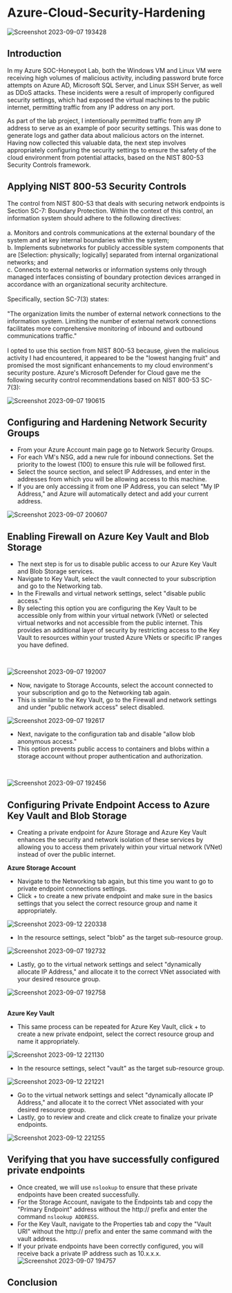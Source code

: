 # Azure-Cloud-Security-Hardening
![Screenshot 2023-09-07 193428](https://github.com/Lachiecodes/Azure-Cloud-Security-Hardening/assets/138475757/7c92f149-d82b-46a8-b688-7b5213de3727)

## Introduction
In my Azure SOC-Honeypot Lab, both the Windows VM and Linux VM were receiving high volumes of malicious activity, including password brute force attempts on Azure AD, Microsoft SQL Server, and Linux SSH Server, as well as DDoS attacks. These incidents were a result of improperly configured security settings, which had exposed the virtual machines to the public internet, permitting traffic from any IP address on any port.

As part of the lab project, I intentionally permitted traffic from any IP address to serve as an example of poor security settings. This was done to generate logs and gather data about malicious actors on the internet. Having now collected this valuable data, the next step involves appropriately configuring the security settings to ensure the safety of the cloud environment from potential attacks, based on the NIST 800-53 Security Controls framework.

## Applying NIST 800-53 Security Controls
The control from NIST 800-53 that deals with securing network endpoints is Section SC-7: Boundary Protection. Within the context of this control, an information system should adhere to the following directives:<br>
<br>
a. Monitors and controls communications at the external boundary of the system and at key internal boundaries within the system; <br>
b. Implements subnetworks for publicly accessible system components that are [Selection: physically; logically] separated from internal organizational networks; and <br>
c. Connects to external networks or information systems only through managed interfaces consisting of boundary protection devices arranged in accordance with an organizational security architecture. <br>
<br>
Specifically, section SC-7(3) states:<br>
<br>
"The organization limits the number of external network connections to the information system. Limiting the number of external network connections facilitates more comprehensive monitoring of inbound and outbound communications traffic."<br>
<br>
I opted to use this section from NIST 800-53 because, given the malicious activity I had encountered, it appeared to be the "lowest hanging fruit" and promised the most significant enhancements to my cloud environment's security posture. Azure's Microsoft Defender for Cloud gave me the following security control recommendations based on NIST 800-53 SC-7(3):


![Screenshot 2023-09-07 190615](https://github.com/Lachiecodes/Azure-Cloud-Security-Hardening/assets/138475757/88345ec8-e132-42e4-a080-a21c8dca21e6)

## Configuring and Hardening Network Security Groups
- From your Azure Account main page go to Network Security Groups.
- For each VM's NSG, add a new rule for inbound connections. Set the priority to the lowest (100) to ensure this rule will be followed first.
- Select the source section, and select IP Addresses, and enter in the addresses from which you will be allowing access to this machine.
- If you are only accessing it from one IP Address, you can select "My IP Address," and Azure will automatically detect and add your current address.<br>

![Screenshot 2023-09-07 200607](https://github.com/Lachiecodes/Azure-Cloud-Security-Hardening/assets/138475757/6fe25e75-d941-45a2-8deb-8582030414d5)


## Enabling Firewall on Azure Key Vault and Blob Storage
- The next step is for us to disable public access to our Azure Key Vault and Blob Storage services.
- Navigate to Key Vault, select the vault connected to your subscription and go to the Networking tab.
- In the Firewalls and virtual network settings, select "disable public access."
- By selecting this option you are configuring the Key Vault to be accessible only from within your virtual network (VNet) or selected virtual networks and not accessible from the public internet. This provides an additional layer of security by restricting access to the Key Vault to resources within your trusted Azure VNets or specific IP ranges you have defined.<br>
<br>

![Screenshot 2023-09-07 192007](https://github.com/Lachiecodes/Azure-Cloud-Security-Hardening/assets/138475757/7c7ec466-ab6a-40f4-97ee-05ae3ebb5b86)<br>

- Now, navigate to Storage Accounts, select the account connected to your subscription and go to the Networking tab again.
- This is similar to the Key Vault, go to the Firewall and network settings and under "public network access" select disabled.<br>

![Screenshot 2023-09-07 192617](https://github.com/Lachiecodes/Azure-Cloud-Security-Hardening/assets/138475757/e6f954d9-0954-4465-9bb9-1f8aca3216e1)<br>

- Next, navigate to the configuration tab and disable "allow blob anonymous access."
- This option prevents public access to containers and blobs within a storage account without proper authentication and authorization.<br>
<br>

  ![Screenshot 2023-09-07 192456](https://github.com/Lachiecodes/Azure-Cloud-Security-Hardening/assets/138475757/641df0f3-9e02-49f1-a9c9-a3d2e08a3b17)

## Configuring Private Endpoint Access to Azure Key Vault and Blob Storage
- Creating a private endpoint for Azure Storage and Azure Key Vault enhances the security and network isolation of these services by allowing you to access them privately within your virtual network (VNet) instead of over the public internet.

**Azure Storage Account**
- Navigate to the Networking tab again, but this time you want to go to private endpoint connections settings.
- Click + to create a new private endpoint and make sure in the basics settings that you select the correct resource group and name it appropriately.<br>

![Screenshot 2023-09-12 220338](https://github.com/Lachiecodes/Azure-Cloud-Security-Hardening/assets/138475757/be48d1c9-a8e4-4f86-bfab-92afb704469a)<br>

- In the resource settings, select "blob" as the target sub-resource group.<br>

![Screenshot 2023-09-07 192732](https://github.com/Lachiecodes/Azure-Cloud-Security-Hardening/assets/138475757/b411ba3e-cb18-46f9-8e86-62eb6e5e6ebe)<br>

- Lastly, go to the virtual network settings and select "dynamically allocate IP Address," and allocate it to the correct VNet associated with your desired resource group. <br>

![Screenshot 2023-09-07 192758](https://github.com/Lachiecodes/Azure-Cloud-Security-Hardening/assets/138475757/0992994b-9445-4476-b083-ea3c663e5e96)<br>
<br>

**Azure Key Vault**
- This same process can be repeated for Azure Key Vault, click + to create a new private endpoint, select the correct resource group and name it appropriately.<br>

![Screenshot 2023-09-12 221130](https://github.com/Lachiecodes/Azure-Cloud-Security-Hardening/assets/138475757/e0d5f1e7-be00-4173-91e0-fc39eba29a53)<br>

- In the resource settings, select "vault" as the target sub-resource group.<br>

![Screenshot 2023-09-12 221221](https://github.com/Lachiecodes/Azure-Cloud-Security-Hardening/assets/138475757/79250461-b422-49a7-8689-8b2186f30f5f)<br>

- Go to the virtual network settings and select "dynamically allocate IP Address," and allocate it to the correct VNet associated with your desired resource group.
- Lastly, go to review and create and click create to finalize your private endpoints. <br>

![Screenshot 2023-09-12 221255](https://github.com/Lachiecodes/Azure-Cloud-Security-Hardening/assets/138475757/acc35748-3fb3-439c-b63f-9aaf115410ce)<br>

## Verifying that you have successfully configured private endpoints
- Once created, we will use `nslookup` to ensure that these private endpoints have been created successfully.
- For the Storage Account, navigate to the Endpoints tab and copy the "Primary Endpoint" address without the http:// prefix and enter the command `nslookup ADDRESS`.
- For the Key Vault, navigate to the Properties tab and copy the "Vault URI" without the http:// prefix and enter the same command with the vault address.
- If your private endpoints have been correctly configured, you will receive back a private IP address such as 10.x.x.x.
![Screenshot 2023-09-07 194757](https://github.com/Lachiecodes/Azure-Cloud-Security-Hardening/assets/138475757/67de11b8-44d5-4438-a979-3d5735e2b7dd)

## Conclusion
